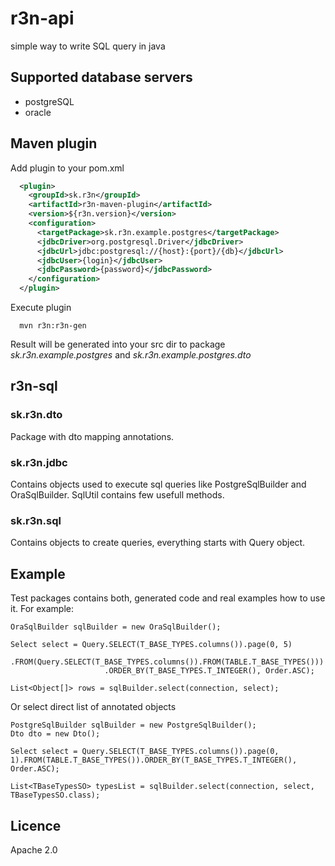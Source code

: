 # r3n-api

simple way to write SQL query in java

## Supported database servers

* postgreSQL
* oracle

## Maven plugin

Add plugin to your pom.xml

```xml
  <plugin>
    <groupId>sk.r3n</groupId>
    <artifactId>r3n-maven-plugin</artifactId>
    <version>${r3n.version}</version>
    <configuration>
      <targetPackage>sk.r3n.example.postgres</targetPackage>
      <jdbcDriver>org.postgresql.Driver</jdbcDriver>
      <jdbcUrl>jdbc:postgresql://{host}:{port}/{db}</jdbcUrl>
      <jdbcUser>{login}</jdbcUser>
      <jdbcPassword>{password}</jdbcPassword>
    </configuration>
  </plugin>
```
Execute plugin

```
  mvn r3n:r3n-gen
```
Result will be generated into your src dir to package *sk.r3n.example.postgres* and *sk.r3n.example.postgres.dto*

## r3n-sql
### sk.r3n.dto
Package with dto mapping annotations.
### sk.r3n.jdbc
Contains objects used to execute sql queries like PostgreSqlBuilder and OraSqlBuilder. SqlUtil contains few usefull methods.
### sk.r3n.sql
Contains objects to create queries, everything starts with Query object.

## Example
Test packages contains both, generated code and real examples how to use it. For example:

```
OraSqlBuilder sqlBuilder = new OraSqlBuilder();

Select select = Query.SELECT(T_BASE_TYPES.columns()).page(0, 5)
                     .FROM(Query.SELECT(T_BASE_TYPES.columns()).FROM(TABLE.T_BASE_TYPES()))
                     .ORDER_BY(T_BASE_TYPES.T_INTEGER(), Order.ASC);

List<Object[]> rows = sqlBuilder.select(connection, select);
```
Or select direct list of annotated objects

```
PostgreSqlBuilder sqlBuilder = new PostgreSqlBuilder();
Dto dto = new Dto();

Select select = Query.SELECT(T_BASE_TYPES.columns()).page(0, 1).FROM(TABLE.T_BASE_TYPES()).ORDER_BY(T_BASE_TYPES.T_INTEGER(), Order.ASC);

List<TBaseTypesSO> typesList = sqlBuilder.select(connection, select, TBaseTypesSO.class);
```

## Licence

Apache 2.0
